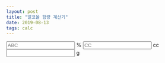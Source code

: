 ```yaml
---
layout: post
title: "알코올 함량 계산기"
date: 2019-08-13
tags: calc
---
```

<input id="abv" type="text" placeholder="ABC"> % <input id="cc" type="text" placeholder="CC"> cc
<input id="gram" type="text" placeholder=""> g

<script>
  $(document).ready(function(){
    var calc = function() {
      var abv = $("#abv").val();
      var cc =  $("#cc").val();
      $("#gram").val(abv*cc/100*0.8);
    }
    $("#abv").on("keyup", calc);
    $("#cc").on("keyup", calc);
  });
</script>
